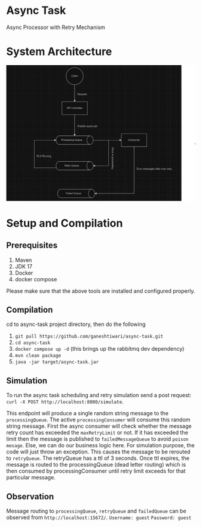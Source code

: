 # Async Task 
Async Processor with Retry Mechanism

# System Architecture
![img_2.png](img_2.png)

# Setup and Compilation 
## Prerequisites
1. Maven
2. JDK 17 
3. Docker 
4. docker compose

Please make sure that the above tools are installed and configured 
properly. 

## Compilation 
cd to async-task project directory, then do the following 
1. ```git pull https://github.com/ganeshtiwari/async-task.git```
2. ```cd async-task```
3. ```docker compose up -d```  (this brings up the rabbitmq dev dependency)
4. ```mvn clean package``` 
5. ```java -jar target/async-task.jar```

## Simulation 
To run the async task scheduling and retry simulation send a post request: 
```curl -X POST http://localhost:8080/simulate```. 

This endpoint will produce a single random string message to the `processingQueue`. 
The active `processingConsumer` will consume this random string message. First the async consumer
will check whether the message retry count has exceeded the `maxRetryLimit` or not. If it has exceeded
the limit then the message is published to `failedMessageQueue` to avoid `poison mesage`. Else, we can do our business logic here. 
For simulation purpose, the code will just throw an exception. This causes the message to be rerouted to 
`retryQueue`. The retryQueue has a ttl of 3 seconds. Once ttl expires, the message is routed to the processingQueue (dead letter routing) which is 
then consumed by processingConsumer until retry limit exceeds for that particular message. 

## Observation 
Message routing to ``processingQueue``, ``retryQueue`` and ``failedQueue`` can be observed from 
```http://localhost:15672/```. 
``Username: guest``
``Password: guest``